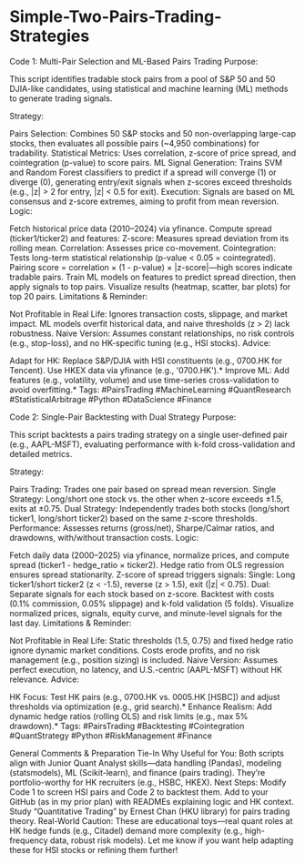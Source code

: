# Simple-Two-Pairs-Trading-Strategies

Code 1: Multi-Pair Selection and ML-Based Pairs Trading
Purpose:

This script identifies tradable stock pairs from a pool of S&P 50 and 50 DJIA-like candidates, using statistical and machine learning (ML) methods to generate trading signals.

Strategy:

Pairs Selection: Combines 50 S&P stocks and 50 non-overlapping large-cap stocks, then evaluates all possible pairs (~4,950 combinations) for tradability.
Statistical Metrics: Uses correlation, z-score of price spread, and cointegration (p-value) to score pairs.
ML Signal Generation: Trains SVM and Random Forest classifiers to predict if a spread will converge (1) or diverge (0), generating entry/exit signals when z-scores exceed thresholds (e.g., |z| > 2 for entry, |z| < 0.5 for exit).
Execution: Signals are based on ML consensus and z-score extremes, aiming to profit from mean reversion.
Logic:

Fetch historical price data (2010–2024) via yfinance.
Compute spread (ticker1/ticker2) and features:
Z-score: Measures spread deviation from its rolling mean.
Correlation: Assesses price co-movement.
Cointegration: Tests long-term statistical relationship (p-value < 0.05 = cointegrated).
Pairing score = correlation × (1 - p-value) × |z-score|—high scores indicate tradable pairs.
Train ML models on features to predict spread direction, then apply signals to top pairs.
Visualize results (heatmap, scatter, bar plots) for top 20 pairs.
Limitations & Reminder:

Not Profitable in Real Life: Ignores transaction costs, slippage, and market impact. ML models overfit historical data, and naive thresholds (z > 2) lack robustness.
Naive Version: Assumes constant relationships, no risk controls (e.g., stop-loss), and no HK-specific tuning (e.g., HSI stocks).
Advice:

Adapt for HK: Replace S&P/DJIA with HSI constituents (e.g., 0700.HK for Tencent). Use HKEX data via yfinance (e.g., '0700.HK').*
Improve ML: Add features (e.g., volatility, volume) and use time-series cross-validation to avoid overfitting.*
Tags: #PairsTrading #MachineLearning #QuantResearch #StatisticalArbitrage #Python #DataScience #Finance

Code 2: Single-Pair Backtesting with Dual Strategy
Purpose:

This script backtests a pairs trading strategy on a single user-defined pair (e.g., AAPL-MSFT), evaluating performance with k-fold cross-validation and detailed metrics.

Strategy:

Pairs Trading: Trades one pair based on spread mean reversion.
Single Strategy: Long/short one stock vs. the other when z-score exceeds ±1.5, exits at ±0.75.
Dual Strategy: Independently trades both stocks (long/short ticker1, long/short ticker2) based on the same z-score thresholds.
Performance: Assesses returns (gross/net), Sharpe/Calmar ratios, and drawdowns, with/without transaction costs.
Logic:

Fetch daily data (2000–2025) via yfinance, normalize prices, and compute spread (ticker1 - hedge_ratio × ticker2).
Hedge ratio from OLS regression ensures spread stationarity.
Z-score of spread triggers signals:
Single: Long ticker1/short ticker2 (z < -1.5), reverse (z > 1.5), exit (|z| < 0.75).
Dual: Separate signals for each stock based on z-score.
Backtest with costs (0.1% commission, 0.05% slippage) and k-fold validation (5 folds).
Visualize normalized prices, signals, equity curve, and minute-level signals for the last day.
Limitations & Reminder:

Not Profitable in Real Life: Static thresholds (1.5, 0.75) and fixed hedge ratio ignore dynamic market conditions. Costs erode profits, and no risk management (e.g., position sizing) is included.
Naive Version: Assumes perfect execution, no latency, and U.S.-centric (AAPL-MSFT) without HK relevance.
Advice:

HK Focus: Test HK pairs (e.g., 0700.HK vs. 0005.HK [HSBC]) and adjust thresholds via optimization (e.g., grid search).*
Enhance Realism: Add dynamic hedge ratios (rolling OLS) and risk limits (e.g., max 5% drawdown).*
Tags: #PairsTrading #Backtesting #Cointegration #QuantStrategy #Python #RiskManagement #Finance

General Comments & Preparation Tie-In
Why Useful for You: Both scripts align with Junior Quant Analyst skills—data handling (Pandas), modeling (statsmodels), ML (Scikit-learn), and finance (pairs trading). They’re portfolio-worthy for HK recruiters (e.g., HSBC, HKEX).
Next Steps:
Modify Code 1 to screen HSI pairs and Code 2 to backtest them.
Add to your GitHub (as in my prior plan) with READMEs explaining logic and HK context.
Study “Quantitative Trading” by Ernest Chan (HKU library) for pairs trading theory.
Real-World Caution: These are educational toys—real quant roles at HK hedge funds (e.g., Citadel) demand more complexity (e.g., high-frequency data, robust risk models).
Let me know if you want help adapting these for HSI stocks or refining them further!
